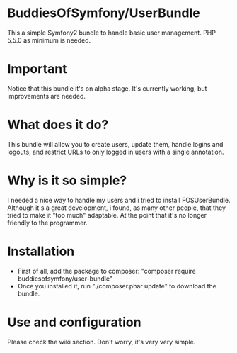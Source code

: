 # BuddiesOfSymfony/UserBundle
This a simple Symfony2 bundle to handle basic user management. PHP 5.5.0 as minimum is needed.

# Important
Notice that this bundle it's on alpha stage. It's currently working, but improvements are needed.

# What does it do?
This bundle will allow you to create users, update them, handle logins and logouts, and restrict URLs to only logged in users with a single annotation.

# Why is it so simple?
I needed a nice way to handle my users and i tried to install FOSUserBundle. Although it's a great development, i found, as many other people, that they tried to make it "too much" adaptable. At the point that it's no longer friendly to the programmer.

# Installation
- First of all, add the package to composer: "composer require buddiesofsymfony/user-bundle"
- Once you installed it, run "./composer.phar update" to download the bundle.

# Use and configuration
Please check the wiki section. Don't worry, it's very very simple.
